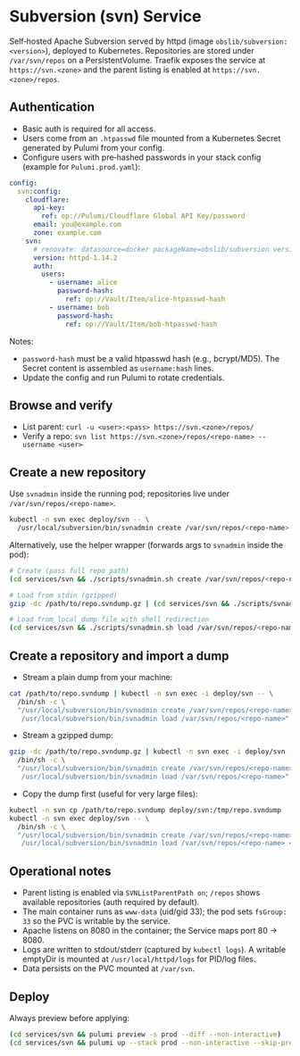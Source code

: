 # Subversion (svn) Service

Self‑hosted Apache Subversion served by httpd (image `obslib/subversion:<version>`), deployed to Kubernetes. Repositories are stored under `/var/svn/repos` on a PersistentVolume. Traefik exposes the service at `https://svn.<zone>` and the parent listing is enabled at `https://svn.<zone>/repos`.

## Authentication

- Basic auth is required for all access.
- Users come from an `.htpasswd` file mounted from a Kubernetes Secret generated by Pulumi from your config.
- Configure users with pre‑hashed passwords in your stack config (example for `Pulumi.prod.yaml`):

```yaml
config:
  svn:config:
    cloudflare:
      api-key:
        ref: op://Pulumi/Cloudflare Global API Key/password
      email: you@example.com
      zone: example.com
    svn:
      # renovate: datasource=docker packageName=obslib/subversion versioning=semver
      version: httpd-1.14.2
      auth:
        users:
          - username: alice
            password-hash:
              ref: op://Vault/Item/alice-htpasswd-hash
          - username: bob
            password-hash:
              ref: op://Vault/Item/bob-htpasswd-hash
```

Notes:
- `password-hash` must be a valid htpasswd hash (e.g., bcrypt/MD5). The Secret content is assembled as `username:hash` lines.
- Update the config and run Pulumi to rotate credentials.

## Browse and verify

- List parent: `curl -u <user>:<pass> https://svn.<zone>/repos/`
- Verify a repo: `svn list https://svn.<zone>/repos/<repo-name> --username <user>`

## Create a new repository

Use `svnadmin` inside the running pod; repositories live under `/var/svn/repos/<repo-name>`.

```bash
kubectl -n svn exec deploy/svn -- \
  /usr/local/subversion/bin/svnadmin create /var/svn/repos/<repo-name>
```

Alternatively, use the helper wrapper (forwards args to `svnadmin` inside the pod):

```bash
# Create (pass full repo path)
(cd services/svn && ./scripts/svnadmin.sh create /var/svn/repos/<repo-name>)

# Load from stdin (gzipped)
gzip -dc /path/to/repo.svndump.gz | (cd services/svn && ./scripts/svnadmin.sh load /var/svn/repos/<repo-name>)

# Load from local dump file with shell redirection
(cd services/svn && ./scripts/svnadmin.sh load /var/svn/repos/<repo-name>) < /path/to/repo.svndump
```

## Create a repository and import a dump

- Stream a plain dump from your machine:

```bash
cat /path/to/repo.svndump | kubectl -n svn exec -i deploy/svn -- \
  /bin/sh -c \
  "/usr/local/subversion/bin/svnadmin create /var/svn/repos/<repo-name> && \
   /usr/local/subversion/bin/svnadmin load /var/svn/repos/<repo-name>"
```

- Stream a gzipped dump:

```bash
gzip -dc /path/to/repo.svndump.gz | kubectl -n svn exec -i deploy/svn -- \
  /bin/sh -c \
  "/usr/local/subversion/bin/svnadmin create /var/svn/repos/<repo-name> && \
   /usr/local/subversion/bin/svnadmin load /var/svn/repos/<repo-name>"
```

- Copy the dump first (useful for very large files):

```bash
kubectl -n svn cp /path/to/repo.svndump deploy/svn:/tmp/repo.svndump
kubectl -n svn exec deploy/svn -- \
  /bin/sh -c \
  "/usr/local/subversion/bin/svnadmin create /var/svn/repos/<repo-name> && \
   /usr/local/subversion/bin/svnadmin load /var/svn/repos/<repo-name> < /tmp/repo.svndump"
```

## Operational notes

- Parent listing is enabled via `SVNListParentPath on`; `/repos` shows available repositories (auth required by default).
- The main container runs as `www-data` (uid/gid 33); the pod sets `fsGroup: 33` so the PVC is writable by the service.
- Apache listens on 8080 in the container; the Service maps port 80 -> 8080.
- Logs are written to stdout/stderr (captured by `kubectl logs`). A writable emptyDir is mounted at `/usr/local/httpd/logs` for PID/log files.
- Data persists on the PVC mounted at `/var/svn`.

## Deploy

Always preview before applying:

```bash
(cd services/svn && pulumi preview -s prod --diff --non-interactive)
(cd services/svn && pulumi up --stack prod --non-interactive --skip-preview)
```
